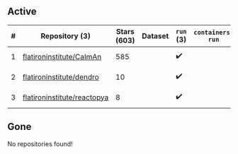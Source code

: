 ## Active
| # | Repository (3) | Stars (603) | Dataset | `run` (3) | `containers-run` | Last Modified |
| --- | --- | --- | --- | --- | --- | --- |
| 1 | [flatironinstitute/CaImAn](https://github.com/flatironinstitute/CaImAn) | 585 |  | :heavy_check_mark: |  | 2024-02-22 23:15:42+00:00 |
| 2 | [flatironinstitute/dendro](https://github.com/flatironinstitute/dendro) | 10 |  | :heavy_check_mark: |  | 2024-02-21 22:25:49+00:00 |
| 3 | [flatironinstitute/reactopya](https://github.com/flatironinstitute/reactopya) | 8 |  | :heavy_check_mark: |  | 2020-07-07 08:34:24+00:00 |

## Gone
No repositories found!
